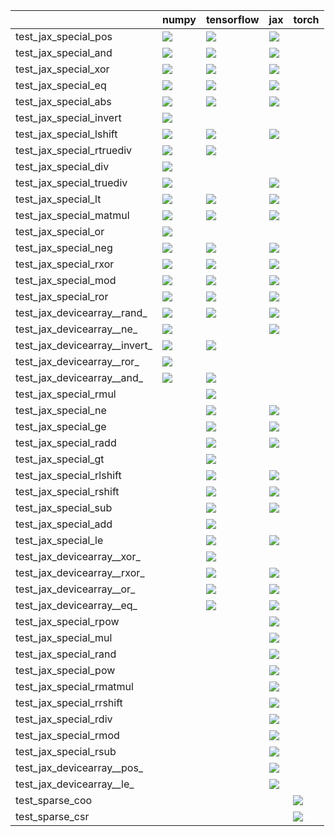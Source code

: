|                               | numpy                                                                                                                                                                                                                              | tensorflow                                                                                                                                                                                                                         | jax                                                                                                                                                                                                                                | torch                                                                                                                                                              |
|:------------------------------|:-----------------------------------------------------------------------------------------------------------------------------------------------------------------------------------------------------------------------------------|:-----------------------------------------------------------------------------------------------------------------------------------------------------------------------------------------------------------------------------------|:-----------------------------------------------------------------------------------------------------------------------------------------------------------------------------------------------------------------------------------|:-------------------------------------------------------------------------------------------------------------------------------------------------------------------|
| test_jax_special_pos          | <a href="https://github.com/unifyai/ivy/actions/runs/https://github.com/unifyai/ivy/actions/runs/3608798236/jobs/6081614045" rel="noopener noreferrer" target="_blank"><img src=https://img.shields.io/badge/-failure-red></a>     | <a href="https://github.com/unifyai/ivy/actions/runs/https://github.com/unifyai/ivy/actions/runs/3608798236/jobs/6081618267" rel="noopener noreferrer" target="_blank"><img src=https://img.shields.io/badge/-failure-red></a>     | <a href="https://github.com/unifyai/ivy/actions/runs/https://github.com/unifyai/ivy/actions/runs/3608798236/jobs/6081615237" rel="noopener noreferrer" target="_blank"><img src=https://img.shields.io/badge/-failure-red></a>     |                                                                                                                                                                    |
| test_jax_special_and          | <a href="https://github.com/unifyai/ivy/actions/runs/null" rel="noopener noreferrer" target="_blank"><img src=https://img.shields.io/badge/-failure-red></a>                                                                       | <a href="https://github.com/unifyai/ivy/actions/runs/https://github.com/unifyai/ivy/actions/runs/3608798236/jobs/6081616807" rel="noopener noreferrer" target="_blank"><img src=https://img.shields.io/badge/-failure-red></a>     | <a href="https://github.com/unifyai/ivy/actions/runs/https://github.com/unifyai/ivy/actions/runs/3608798236/jobs/6081615487" rel="noopener noreferrer" target="_blank"><img src=https://img.shields.io/badge/-failure-red></a>     |                                                                                                                                                                    |
| test_jax_special_xor          | <a href="https://github.com/unifyai/ivy/actions/runs/https://github.com/unifyai/ivy/actions/runs/3608798236/jobs/6081616423" rel="noopener noreferrer" target="_blank"><img src=https://img.shields.io/badge/-failure-red></a>     | <a href="https://github.com/unifyai/ivy/actions/runs/https://github.com/unifyai/ivy/actions/runs/3608798236/jobs/6081618922" rel="noopener noreferrer" target="_blank"><img src=https://img.shields.io/badge/-failure-red></a>     | <a href="https://github.com/unifyai/ivy/actions/runs/https://github.com/unifyai/ivy/actions/runs/3608798236/jobs/6081613865" rel="noopener noreferrer" target="_blank"><img src=https://img.shields.io/badge/-failure-red></a>     |                                                                                                                                                                    |
| test_jax_special_eq           | <a href="https://github.com/unifyai/ivy/actions/runs/https://github.com/unifyai/ivy/actions/runs/3608798236/jobs/6081617758" rel="noopener noreferrer" target="_blank"><img src=https://img.shields.io/badge/-failure-red></a>     | <a href="https://github.com/unifyai/ivy/actions/runs/https://github.com/unifyai/ivy/actions/runs/3608798236/jobs/6081614045" rel="noopener noreferrer" target="_blank"><img src=https://img.shields.io/badge/-failure-red></a>     | <a href="https://github.com/unifyai/ivy/actions/runs/https://github.com/unifyai/ivy/actions/runs/3608798236/jobs/6081617274" rel="noopener noreferrer" target="_blank"><img src=https://img.shields.io/badge/-failure-red></a>     |                                                                                                                                                                    |
| test_jax_special_abs          | <a href="https://github.com/unifyai/ivy/actions/runs/https://github.com/unifyai/ivy/actions/runs/3608798236/jobs/6081618779" rel="noopener noreferrer" target="_blank"><img src=https://img.shields.io/badge/-failure-red></a>     | <a href="https://github.com/unifyai/ivy/actions/runs/https://github.com/unifyai/ivy/actions/runs/3608798236/jobs/6081616610" rel="noopener noreferrer" target="_blank"><img src=https://img.shields.io/badge/-failure-red></a>     | <a href="https://github.com/unifyai/ivy/actions/runs/https://github.com/unifyai/ivy/actions/runs/3608798236/jobs/6081611446" rel="noopener noreferrer" target="_blank"><img src=https://img.shields.io/badge/-failure-red></a>     |                                                                                                                                                                    |
| test_jax_special_invert       | <a href="https://github.com/unifyai/ivy/actions/runs/https://github.com/unifyai/ivy/actions/runs/3608798236/jobs/6081618779" rel="noopener noreferrer" target="_blank"><img src=https://img.shields.io/badge/-failure-red></a>     |                                                                                                                                                                                                                                    |                                                                                                                                                                                                                                    |                                                                                                                                                                    |
| test_jax_special_lshift       | <a href="https://github.com/unifyai/ivy/actions/runs/https://github.com/unifyai/ivy/actions/runs/3608798236/jobs/6081614045" rel="noopener noreferrer" target="_blank"><img src=https://img.shields.io/badge/-success-success></a> | <a href="https://github.com/unifyai/ivy/actions/runs/https://github.com/unifyai/ivy/actions/runs/3608798236/jobs/6081616807" rel="noopener noreferrer" target="_blank"><img src=https://img.shields.io/badge/-success-success></a> | <a href="https://github.com/unifyai/ivy/actions/runs/https://github.com/unifyai/ivy/actions/runs/3608798236/jobs/6081613734" rel="noopener noreferrer" target="_blank"><img src=https://img.shields.io/badge/-success-success></a> |                                                                                                                                                                    |
| test_jax_special_rtruediv     | <a href="https://github.com/unifyai/ivy/actions/runs/https://github.com/unifyai/ivy/actions/runs/3608798236/jobs/6081615964" rel="noopener noreferrer" target="_blank"><img src=https://img.shields.io/badge/-success-success></a> | <a href="https://github.com/unifyai/ivy/actions/runs/https://github.com/unifyai/ivy/actions/runs/3608798236/jobs/6081615627" rel="noopener noreferrer" target="_blank"><img src=https://img.shields.io/badge/-success-success></a> |                                                                                                                                                                                                                                    |                                                                                                                                                                    |
| test_jax_special_div          | <a href="https://github.com/unifyai/ivy/actions/runs/https://github.com/unifyai/ivy/actions/runs/3608798236/jobs/6081618267" rel="noopener noreferrer" target="_blank"><img src=https://img.shields.io/badge/-success-success></a> |                                                                                                                                                                                                                                    |                                                                                                                                                                                                                                    |                                                                                                                                                                    |
| test_jax_special_truediv      | <a href="https://github.com/unifyai/ivy/actions/runs/https://github.com/unifyai/ivy/actions/runs/3608798236/jobs/6081617917" rel="noopener noreferrer" target="_blank"><img src=https://img.shields.io/badge/-success-success></a> |                                                                                                                                                                                                                                    | <a href="https://github.com/unifyai/ivy/actions/runs/null" rel="noopener noreferrer" target="_blank"><img src=https://img.shields.io/badge/-success-success></a>                                                                   |                                                                                                                                                                    |
| test_jax_special_lt           | <a href="https://github.com/unifyai/ivy/actions/runs/https://github.com/unifyai/ivy/actions/runs/3608798236/jobs/6081617758" rel="noopener noreferrer" target="_blank"><img src=https://img.shields.io/badge/-failure-red></a>     | <a href="https://github.com/unifyai/ivy/actions/runs/https://github.com/unifyai/ivy/actions/runs/3608798236/jobs/6081616423" rel="noopener noreferrer" target="_blank"><img src=https://img.shields.io/badge/-failure-red></a>     | <a href="https://github.com/unifyai/ivy/actions/runs/https://github.com/unifyai/ivy/actions/runs/3608798236/jobs/6081615571" rel="noopener noreferrer" target="_blank"><img src=https://img.shields.io/badge/-failure-red></a>     |                                                                                                                                                                    |
| test_jax_special_matmul       | <a href="https://github.com/unifyai/ivy/actions/runs/https://github.com/unifyai/ivy/actions/runs/3608798236/jobs/6081618922" rel="noopener noreferrer" target="_blank"><img src=https://img.shields.io/badge/-success-success></a> | <a href="https://github.com/unifyai/ivy/actions/runs/https://github.com/unifyai/ivy/actions/runs/3608798236/jobs/6081616423" rel="noopener noreferrer" target="_blank"><img src=https://img.shields.io/badge/-success-success></a> | <a href="https://github.com/unifyai/ivy/actions/runs/https://github.com/unifyai/ivy/actions/runs/3608798236/jobs/6081612941" rel="noopener noreferrer" target="_blank"><img src=https://img.shields.io/badge/-success-success></a> |                                                                                                                                                                    |
| test_jax_special_or           | <a href="https://github.com/unifyai/ivy/actions/runs/https://github.com/unifyai/ivy/actions/runs/3608798236/jobs/6081615487" rel="noopener noreferrer" target="_blank"><img src=https://img.shields.io/badge/-failure-red></a>     |                                                                                                                                                                                                                                    |                                                                                                                                                                                                                                    |                                                                                                                                                                    |
| test_jax_special_neg          | <a href="https://github.com/unifyai/ivy/actions/runs/https://github.com/unifyai/ivy/actions/runs/3608798236/jobs/6081618779" rel="noopener noreferrer" target="_blank"><img src=https://img.shields.io/badge/-failure-red></a>     | <a href="https://github.com/unifyai/ivy/actions/runs/https://github.com/unifyai/ivy/actions/runs/3608798236/jobs/6081615672" rel="noopener noreferrer" target="_blank"><img src=https://img.shields.io/badge/-failure-red></a>     | <a href="https://github.com/unifyai/ivy/actions/runs/https://github.com/unifyai/ivy/actions/runs/3608798236/jobs/6081615237" rel="noopener noreferrer" target="_blank"><img src=https://img.shields.io/badge/-failure-red></a>     |                                                                                                                                                                    |
| test_jax_special_rxor         | <a href="https://github.com/unifyai/ivy/actions/runs/https://github.com/unifyai/ivy/actions/runs/3608798236/jobs/6081613865" rel="noopener noreferrer" target="_blank"><img src=https://img.shields.io/badge/-failure-red></a>     | <a href="https://github.com/unifyai/ivy/actions/runs/https://github.com/unifyai/ivy/actions/runs/3608798236/jobs/6081617917" rel="noopener noreferrer" target="_blank"><img src=https://img.shields.io/badge/-failure-red></a>     | <a href="https://github.com/unifyai/ivy/actions/runs/https://github.com/unifyai/ivy/actions/runs/3608798236/jobs/6081615571" rel="noopener noreferrer" target="_blank"><img src=https://img.shields.io/badge/-failure-red></a>     |                                                                                                                                                                    |
| test_jax_special_mod          | <a href="https://github.com/unifyai/ivy/actions/runs/https://github.com/unifyai/ivy/actions/runs/3608798236/jobs/6081617558" rel="noopener noreferrer" target="_blank"><img src=https://img.shields.io/badge/-success-success></a> | <a href="https://github.com/unifyai/ivy/actions/runs/https://github.com/unifyai/ivy/actions/runs/3608798236/jobs/6081616154" rel="noopener noreferrer" target="_blank"><img src=https://img.shields.io/badge/-success-success></a> | <a href="https://github.com/unifyai/ivy/actions/runs/https://github.com/unifyai/ivy/actions/runs/3608798236/jobs/6081615964" rel="noopener noreferrer" target="_blank"><img src=https://img.shields.io/badge/-success-success></a> |                                                                                                                                                                    |
| test_jax_special_ror          | <a href="https://github.com/unifyai/ivy/actions/runs/https://github.com/unifyai/ivy/actions/runs/3608798236/jobs/6081613865" rel="noopener noreferrer" target="_blank"><img src=https://img.shields.io/badge/-failure-red></a>     | <a href="https://github.com/unifyai/ivy/actions/runs/https://github.com/unifyai/ivy/actions/runs/3608798236/jobs/6081616154" rel="noopener noreferrer" target="_blank"><img src=https://img.shields.io/badge/-failure-red></a>     | <a href="https://github.com/unifyai/ivy/actions/runs/https://github.com/unifyai/ivy/actions/runs/3608798236/jobs/6081615964" rel="noopener noreferrer" target="_blank"><img src=https://img.shields.io/badge/-failure-red></a>     |                                                                                                                                                                    |
| test_jax_devicearray__rand_   | <a href="https://github.com/unifyai/ivy/actions/runs/https://github.com/unifyai/ivy/actions/runs/3608798236/jobs/6081611446" rel="noopener noreferrer" target="_blank"><img src=https://img.shields.io/badge/-failure-red></a>     | <a href="https://github.com/unifyai/ivy/actions/runs/https://github.com/unifyai/ivy/actions/runs/3608798236/jobs/6081611446" rel="noopener noreferrer" target="_blank"><img src=https://img.shields.io/badge/-failure-red></a>     | <a href="https://github.com/unifyai/ivy/actions/runs/https://github.com/unifyai/ivy/actions/runs/3608798236/jobs/6081611446" rel="noopener noreferrer" target="_blank"><img src=https://img.shields.io/badge/-failure-red></a>     |                                                                                                                                                                    |
| test_jax_devicearray__ne_     | <a href="https://github.com/unifyai/ivy/actions/runs/https://github.com/unifyai/ivy/actions/runs/3608798236/jobs/6081611446" rel="noopener noreferrer" target="_blank"><img src=https://img.shields.io/badge/-success-success></a> |                                                                                                                                                                                                                                    | <a href="https://github.com/unifyai/ivy/actions/runs/https://github.com/unifyai/ivy/actions/runs/3608798236/jobs/6081611446" rel="noopener noreferrer" target="_blank"><img src=https://img.shields.io/badge/-success-success></a> |                                                                                                                                                                    |
| test_jax_devicearray__invert_ | <a href="https://github.com/unifyai/ivy/actions/runs/https://github.com/unifyai/ivy/actions/runs/3608798236/jobs/6081611446" rel="noopener noreferrer" target="_blank"><img src=https://img.shields.io/badge/-failure-red></a>     | <a href="https://github.com/unifyai/ivy/actions/runs/https://github.com/unifyai/ivy/actions/runs/3608798236/jobs/6081611446" rel="noopener noreferrer" target="_blank"><img src=https://img.shields.io/badge/-failure-red></a>     |                                                                                                                                                                                                                                    |                                                                                                                                                                    |
| test_jax_devicearray__ror_    | <a href="https://github.com/unifyai/ivy/actions/runs/https://github.com/unifyai/ivy/actions/runs/3608798236/jobs/6081611446" rel="noopener noreferrer" target="_blank"><img src=https://img.shields.io/badge/-failure-red></a>     |                                                                                                                                                                                                                                    |                                                                                                                                                                                                                                    |                                                                                                                                                                    |
| test_jax_devicearray__and_    | <a href="https://github.com/unifyai/ivy/actions/runs/https://github.com/unifyai/ivy/actions/runs/3608798236/jobs/6081611446" rel="noopener noreferrer" target="_blank"><img src=https://img.shields.io/badge/-failure-red></a>     | <a href="https://github.com/unifyai/ivy/actions/runs/https://github.com/unifyai/ivy/actions/runs/3608798236/jobs/6081611446" rel="noopener noreferrer" target="_blank"><img src=https://img.shields.io/badge/-failure-red></a>     |                                                                                                                                                                                                                                    |                                                                                                                                                                    |
| test_jax_special_rmul         |                                                                                                                                                                                                                                    | <a href="https://github.com/unifyai/ivy/actions/runs/https://github.com/unifyai/ivy/actions/runs/3608798236/jobs/6081615487" rel="noopener noreferrer" target="_blank"><img src=https://img.shields.io/badge/-success-success></a> |                                                                                                                                                                                                                                    |                                                                                                                                                                    |
| test_jax_special_ne           |                                                                                                                                                                                                                                    | <a href="https://github.com/unifyai/ivy/actions/runs/https://github.com/unifyai/ivy/actions/runs/3608798236/jobs/6081616286" rel="noopener noreferrer" target="_blank"><img src=https://img.shields.io/badge/-failure-red></a>     | <a href="https://github.com/unifyai/ivy/actions/runs/https://github.com/unifyai/ivy/actions/runs/3608798236/jobs/6081613865" rel="noopener noreferrer" target="_blank"><img src=https://img.shields.io/badge/-failure-red></a>     |                                                                                                                                                                    |
| test_jax_special_ge           |                                                                                                                                                                                                                                    | <a href="https://github.com/unifyai/ivy/actions/runs/https://github.com/unifyai/ivy/actions/runs/3608798236/jobs/6081617917" rel="noopener noreferrer" target="_blank"><img src=https://img.shields.io/badge/-failure-red></a>     | <a href="https://github.com/unifyai/ivy/actions/runs/https://github.com/unifyai/ivy/actions/runs/3608798236/jobs/6081617758" rel="noopener noreferrer" target="_blank"><img src=https://img.shields.io/badge/-failure-red></a>     |                                                                                                                                                                    |
| test_jax_special_radd         |                                                                                                                                                                                                                                    | <a href="https://github.com/unifyai/ivy/actions/runs/https://github.com/unifyai/ivy/actions/runs/3608798236/jobs/6081616154" rel="noopener noreferrer" target="_blank"><img src=https://img.shields.io/badge/-success-success></a> | <a href="https://github.com/unifyai/ivy/actions/runs/https://github.com/unifyai/ivy/actions/runs/3608798236/jobs/6081616286" rel="noopener noreferrer" target="_blank"><img src=https://img.shields.io/badge/-success-success></a> |                                                                                                                                                                    |
| test_jax_special_gt           |                                                                                                                                                                                                                                    | <a href="https://github.com/unifyai/ivy/actions/runs/https://github.com/unifyai/ivy/actions/runs/3608798236/jobs/6081618267" rel="noopener noreferrer" target="_blank"><img src=https://img.shields.io/badge/-failure-red></a>     |                                                                                                                                                                                                                                    |                                                                                                                                                                    |
| test_jax_special_rlshift      |                                                                                                                                                                                                                                    | <a href="https://github.com/unifyai/ivy/actions/runs/https://github.com/unifyai/ivy/actions/runs/3608798236/jobs/6081617274" rel="noopener noreferrer" target="_blank"><img src=https://img.shields.io/badge/-success-success></a> | <a href="https://github.com/unifyai/ivy/actions/runs/https://github.com/unifyai/ivy/actions/runs/3608798236/jobs/6081615237" rel="noopener noreferrer" target="_blank"><img src=https://img.shields.io/badge/-success-success></a> |                                                                                                                                                                    |
| test_jax_special_rshift       |                                                                                                                                                                                                                                    | <a href="https://github.com/unifyai/ivy/actions/runs/https://github.com/unifyai/ivy/actions/runs/3608798236/jobs/6081615237" rel="noopener noreferrer" target="_blank"><img src=https://img.shields.io/badge/-success-success></a> | <a href="https://github.com/unifyai/ivy/actions/runs/https://github.com/unifyai/ivy/actions/runs/3608798236/jobs/6081617758" rel="noopener noreferrer" target="_blank"><img src=https://img.shields.io/badge/-success-success></a> |                                                                                                                                                                    |
| test_jax_special_sub          |                                                                                                                                                                                                                                    | <a href="https://github.com/unifyai/ivy/actions/runs/https://github.com/unifyai/ivy/actions/runs/3608798236/jobs/6081612941" rel="noopener noreferrer" target="_blank"><img src=https://img.shields.io/badge/-success-success></a> | <a href="https://github.com/unifyai/ivy/actions/runs/https://github.com/unifyai/ivy/actions/runs/3608798236/jobs/6081613865" rel="noopener noreferrer" target="_blank"><img src=https://img.shields.io/badge/-success-success></a> |                                                                                                                                                                    |
| test_jax_special_add          |                                                                                                                                                                                                                                    | <a href="https://github.com/unifyai/ivy/actions/runs/https://github.com/unifyai/ivy/actions/runs/3608798236/jobs/6081617558" rel="noopener noreferrer" target="_blank"><img src=https://img.shields.io/badge/-success-success></a> |                                                                                                                                                                                                                                    |                                                                                                                                                                    |
| test_jax_special_le           |                                                                                                                                                                                                                                    | <a href="https://github.com/unifyai/ivy/actions/runs/https://github.com/unifyai/ivy/actions/runs/3608798236/jobs/6081611446" rel="noopener noreferrer" target="_blank"><img src=https://img.shields.io/badge/-failure-red></a>     | <a href="https://github.com/unifyai/ivy/actions/runs/https://github.com/unifyai/ivy/actions/runs/3608798236/jobs/6081616154" rel="noopener noreferrer" target="_blank"><img src=https://img.shields.io/badge/-failure-red></a>     |                                                                                                                                                                    |
| test_jax_devicearray__xor_    |                                                                                                                                                                                                                                    | <a href="https://github.com/unifyai/ivy/actions/runs/https://github.com/unifyai/ivy/actions/runs/3608798236/jobs/6081611446" rel="noopener noreferrer" target="_blank"><img src=https://img.shields.io/badge/-failure-red></a>     |                                                                                                                                                                                                                                    |                                                                                                                                                                    |
| test_jax_devicearray__rxor_   |                                                                                                                                                                                                                                    | <a href="https://github.com/unifyai/ivy/actions/runs/https://github.com/unifyai/ivy/actions/runs/3608798236/jobs/6081611446" rel="noopener noreferrer" target="_blank"><img src=https://img.shields.io/badge/-failure-red></a>     | <a href="https://github.com/unifyai/ivy/actions/runs/https://github.com/unifyai/ivy/actions/runs/3608798236/jobs/6081611446" rel="noopener noreferrer" target="_blank"><img src=https://img.shields.io/badge/-failure-red></a>     |                                                                                                                                                                    |
| test_jax_devicearray__or_     |                                                                                                                                                                                                                                    | <a href="https://github.com/unifyai/ivy/actions/runs/https://github.com/unifyai/ivy/actions/runs/3608798236/jobs/6081611446" rel="noopener noreferrer" target="_blank"><img src=https://img.shields.io/badge/-failure-red></a>     | <a href="https://github.com/unifyai/ivy/actions/runs/https://github.com/unifyai/ivy/actions/runs/3608798236/jobs/6081611446" rel="noopener noreferrer" target="_blank"><img src=https://img.shields.io/badge/-failure-red></a>     |                                                                                                                                                                    |
| test_jax_devicearray__eq_     |                                                                                                                                                                                                                                    | <a href="https://github.com/unifyai/ivy/actions/runs/https://github.com/unifyai/ivy/actions/runs/3608798236/jobs/6081611446" rel="noopener noreferrer" target="_blank"><img src=https://img.shields.io/badge/-success-success></a> | <a href="https://github.com/unifyai/ivy/actions/runs/https://github.com/unifyai/ivy/actions/runs/3608798236/jobs/6081611446" rel="noopener noreferrer" target="_blank"><img src=https://img.shields.io/badge/-success-success></a> |                                                                                                                                                                    |
| test_jax_special_rpow         |                                                                                                                                                                                                                                    |                                                                                                                                                                                                                                    | <a href="https://github.com/unifyai/ivy/actions/runs/https://github.com/unifyai/ivy/actions/runs/3608798236/jobs/6081617758" rel="noopener noreferrer" target="_blank"><img src=https://img.shields.io/badge/-success-success></a> |                                                                                                                                                                    |
| test_jax_special_mul          |                                                                                                                                                                                                                                    |                                                                                                                                                                                                                                    | <a href="https://github.com/unifyai/ivy/actions/runs/https://github.com/unifyai/ivy/actions/runs/3608798236/jobs/6081613734" rel="noopener noreferrer" target="_blank"><img src=https://img.shields.io/badge/-success-success></a> |                                                                                                                                                                    |
| test_jax_special_rand         |                                                                                                                                                                                                                                    |                                                                                                                                                                                                                                    | <a href="https://github.com/unifyai/ivy/actions/runs/null" rel="noopener noreferrer" target="_blank"><img src=https://img.shields.io/badge/-failure-red></a>                                                                       |                                                                                                                                                                    |
| test_jax_special_pow          |                                                                                                                                                                                                                                    |                                                                                                                                                                                                                                    | <a href="https://github.com/unifyai/ivy/actions/runs/https://github.com/unifyai/ivy/actions/runs/3608798236/jobs/6081616807" rel="noopener noreferrer" target="_blank"><img src=https://img.shields.io/badge/-success-success></a> |                                                                                                                                                                    |
| test_jax_special_rmatmul      |                                                                                                                                                                                                                                    |                                                                                                                                                                                                                                    | <a href="https://github.com/unifyai/ivy/actions/runs/https://github.com/unifyai/ivy/actions/runs/3608798236/jobs/6081614045" rel="noopener noreferrer" target="_blank"><img src=https://img.shields.io/badge/-success-success></a> |                                                                                                                                                                    |
| test_jax_special_rrshift      |                                                                                                                                                                                                                                    |                                                                                                                                                                                                                                    | <a href="https://github.com/unifyai/ivy/actions/runs/https://github.com/unifyai/ivy/actions/runs/3608798236/jobs/6081613865" rel="noopener noreferrer" target="_blank"><img src=https://img.shields.io/badge/-success-success></a> |                                                                                                                                                                    |
| test_jax_special_rdiv         |                                                                                                                                                                                                                                    |                                                                                                                                                                                                                                    | <a href="https://github.com/unifyai/ivy/actions/runs/https://github.com/unifyai/ivy/actions/runs/3608798236/jobs/6081615627" rel="noopener noreferrer" target="_blank"><img src=https://img.shields.io/badge/-success-success></a> |                                                                                                                                                                    |
| test_jax_special_rmod         |                                                                                                                                                                                                                                    |                                                                                                                                                                                                                                    | <a href="https://github.com/unifyai/ivy/actions/runs/https://github.com/unifyai/ivy/actions/runs/3608798236/jobs/6081612941" rel="noopener noreferrer" target="_blank"><img src=https://img.shields.io/badge/-success-success></a> |                                                                                                                                                                    |
| test_jax_special_rsub         |                                                                                                                                                                                                                                    |                                                                                                                                                                                                                                    | <a href="https://github.com/unifyai/ivy/actions/runs/https://github.com/unifyai/ivy/actions/runs/3608798236/jobs/6081615237" rel="noopener noreferrer" target="_blank"><img src=https://img.shields.io/badge/-success-success></a> |                                                                                                                                                                    |
| test_jax_devicearray__pos_    |                                                                                                                                                                                                                                    |                                                                                                                                                                                                                                    | <a href="https://github.com/unifyai/ivy/actions/runs/https://github.com/unifyai/ivy/actions/runs/3608798236/jobs/6081611446" rel="noopener noreferrer" target="_blank"><img src=https://img.shields.io/badge/-success-success></a> |                                                                                                                                                                    |
| test_jax_devicearray__le_     |                                                                                                                                                                                                                                    |                                                                                                                                                                                                                                    | <a href="https://github.com/unifyai/ivy/actions/runs/https://github.com/unifyai/ivy/actions/runs/3608798236/jobs/6081611446" rel="noopener noreferrer" target="_blank"><img src=https://img.shields.io/badge/-success-success></a> |                                                                                                                                                                    |
| test_sparse_coo               |                                                                                                                                                                                                                                    |                                                                                                                                                                                                                                    |                                                                                                                                                                                                                                    | <a href="https://github.com/unifyai/ivy/actions/runs/3583520790" rel="noopener noreferrer" target="_blank"><img src=https://img.shields.io/badge/-failure-red></a> |
| test_sparse_csr               |                                                                                                                                                                                                                                    |                                                                                                                                                                                                                                    |                                                                                                                                                                                                                                    | <a href="https://github.com/unifyai/ivy/actions/runs/3583520790" rel="noopener noreferrer" target="_blank"><img src=https://img.shields.io/badge/-failure-red></a> |